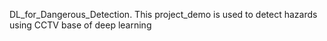 DL_for_Dangerous_Detection.
This project_demo is used to detect hazards using CCTV base of deep learning
